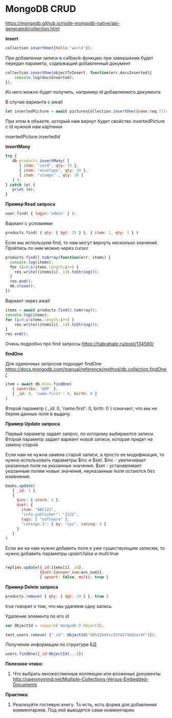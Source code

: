 # MongoDB CRUD

https://mongodb.github.io/node-mongodb-native/api-generated/collection.html


**insert**

```js
collection.insertOne({hello:'world'});
```

При добавлении записи в callback-функцию при завершении будет передан параметр, содержащий добавленный документ

```js
collection.insertOne(objectToInsert, function(err,docsInserted){
    console.log(docsInserted);
});
```

Из него можно будет получить, например id добавляемого документа

В случае варианта с await

```js
let insertedPicture = await picturesCollection.insertOne({name:req.files.photo.name,type:'basic'});
```

При этом в объекте, который нам вернут будет свойство insertedPicture c id нужной нам картинки

insertedPicture.insertedId

**insertMany**

```js
try {
   db.products.insertMany( [
      { item: "card", qty: 15 },
      { item: "envelope", qty: 20 },
      { item: "stamps" , qty: 30 }
   ] );
} catch (e) {
   print (e);
}
```



**Пример Read запроса**

```js
user.find( { login:'admin' } );
```

Вариант с условиями

```js
products.find( { qty: { $gt: 25 } }, { item: 1, qty: 1 } )
```

Если мы используем find, то нам могут вернуть несколько значений. Пройтись по ним можно через cursor

```js
products.find().toArray(function(err, items) {
  console.log(items);
  for (i=0;i<items.length;i++) {
    res.write((items[i]._id).toString());
  }
  res.end();
  db.close();
})          
```

Вариант через await


```js
items = await products.find().toArray(); 
console.log(items);
for (i=0;i<items.length;i++) {
    res.write((items[i]._id).toString());
}
res.end();
```


Очень подробно про find запросы
https://habrahabr.ru/post/134590/


**findOne**

Для одиночных запросов подходит findOne
https://docs.mongodb.com/manual/reference/method/db.collection.findOne/

```js
item = await db.bios.findOne(
   { contribs: 'OOP' },
   { _id: 0, 'name.first': 0, birth: 0 }
)
```

Второй параметр { _id: 0, 'name.first': 0, birth: 0 }
означает, что мы не берем данные поля в выдачу.


**Пример Update запроса**

Первый параметр задает запрос, по которому выбираются записи. Второй параметр задает вариант новой записи, которая придет на замену старой.


Если нам не нужна замена старой записи, а просто ее модификация, то нужно использовать параметры $inc и $set. $inc - увеличивает указанные поля на указанные значения. $set - устанавливает указанным полям новые значения, неуказанные поля остаются без изменения.

```js
books.update(
   { _id: 1 },
   {
     $inc: { stock: 5 },
     $set: {
       item: "ABC123",
       "info.publisher": "2222",
       tags: [ "software" ],
       "ratings.1": { by: "xyz", rating: 3 }
     }
   }
)

```

Если же на нам нужно добавить поле к уже существующим записям, то нужно добавить параметры upsert:false и multi:true

```js

replies.update({_id:items[i]._id},
               {$set:{answer_num:ans_num}},
               { upsert: false, multi: true }

```

**Пример Delete запроса**

```js
products.remove( { qty: { $gt: 20 } }, true )
```
true говорит о том, что мы удаляем одну запись

Удаление элемента по его id
```js
var ObjectId = require('mongodb').ObjectID;

test_users.remove( {"_id": ObjectId("4d512b45cc9374271b02ec4f")});
```

Получение информации по структуре БД
```js
users.findOne({_id:ObjectId(...)})
```

**Полезное чтиво:**

1. Что выбрать множественные коллекции или вложеные документы
http://openmymind.net/Multiple-Collections-Versus-Embedded-Documents


**Практика:**

1. Реализуйте гостевую книгу. То есть, есть форма для добавления комментариев. Под ней выводятся сами комментарии. 
